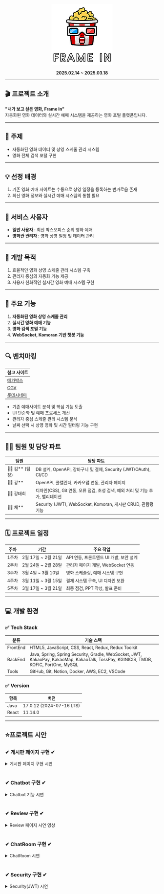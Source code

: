 <p align="center">
  <img src="https://raw.githubusercontent.com/R2DSQUAD/movieproject_avengers/refs/heads/dev/frontpj/public/image/logo.png" alt="Frame In Logo" />
</p>
<p align="center">
  <strong>2025.02.14 ~ 2025.03.18</strong>
</p>

---

## 🎬 프로젝트 소개
**"내가 보고 싶은 영화, Frame In"**  
자동화된 영화 데이터와 실시간 예매 시스템을 제공하는 영화 포털 플랫폼입니다.

---

## 📌 주제
- 자동화된 영화 데이터 및 상영 스케줄 관리 시스템  
- 영화 전체 검색 포털 구현

---

## 💡 선정 배경
1. 기존 영화 예매 사이트는 수동으로 상영 일정을 등록하는 번거로움 존재  
2. 최신 영화 정보와 실시간 예매 시스템의 통합 필요

---

## 👥 서비스 사용자
- **일반 사용자** : 최신 박스오피스 순위 영화 예매  
- **영화관 관리자** : 영화 상영 일정 및 데이터 관리

---

## 🎯 개발 목적
1. 효율적인 영화 상영 스케줄 관리 시스템 구축  
2. 관리자 중심의 자동화 기능 제공  
3. 사용자 친화적인 실시간 영화 예매 시스템 구현

---

## 🔧 주요 기능
1. **자동화된 영화 상영 스케줄 관리**  
2. **실시간 영화 예매 기능**  
3. **영화 검색 포털 기능**  
4. **WebSocket, Komoran 기반 챗봇 기능**

---

## 🔍 벤치마킹
| 참고 사이트 |
|-------------|
| [메가박스](https://www.megabox.co.kr/) |
| [CGV](https://www.cgv.co.kr/) |
| [롯데시네마](https://www.lottecinema.co.kr/) |

- 기존 예매사이트 분석 및 핵심 기능 도출  
- UI 단순화 및 예매 프로세스 개선  
- 관리자 중심 스케줄 관리 시스템 분석  
- 날짜 선택 시 상영 영화 및 시간 필터링 기능 구현

---

## 👨‍💻 팀원 및 담당 파트

| 팀원 | 담당 파트 |
|------|-------------|
| 👩‍💻 김** (팀장) | DB 설계, OpenAPI, 장바구니 및 결제, Security (JWT/OAuth), CI/CD |
| 👨‍💻 강** | OpenAPI, 풀캘린더, 카카오맵 연동, 관리자 페이지 |
| 👨‍💻 강태희 | 디자인(CSS), Git 연동, 오류 점검, 초성 검색, 예외 처리 및 기능 추가, 밸리데이션 |
| 👨‍💻 채** | Security (JWT), WebSocket, Komoran, 게시판 CRUD, 관람평 기능 |

---

## 🗓 프로젝트 일정

| 주차 | 기간 | 주요 작업 |
|------|----------------|---------------------------|
| 1주차 | 2월 17일 ~ 2월 21일 | API 연동, 프론트엔드 UI 개발, 보안 설계 |
| 2주차 | 2월 24일 ~ 2월 28일 | 관리자 페이지 개발, WebSocket 연동 |
| 3주차 | 3월 4일 ~ 3월 10일 | 영화 스케줄링, 예매 시스템 구현 |
| 4주차 | 3월 11일 ~ 3월 15일 | 결제 시스템 구축, UI 디자인 보완 |
| 5주차 | 3월 17일 ~ 3월 21일 | 최종 점검, PPT 작성, 발표 준비 |

---

## 💻 개발 환경

### ✅ Tech Stack

| 분류 | 기술 스택 |
|------|------------|
| FrontEnd | HTML5, JavaScript, CSS, React, Redux, Redux Toolkit |
| BackEnd | Java, Spring, Spring Security, Gradle, WebSocket, JWT, KakaoPay, KakaoMap, KakaoTalk, TossPay, KGINICIS, TMDB, KOFIC, PortOne, MySQL |
| Tools | GitHub, Git, Notion, Docker, AWS, EC2, VSCode |

### ✅ Version

| 항목 | 버전 |
|------|--------|
| Java | 17.0.12 (2024-07-16 LTS) |
| React | 11.14.0 |

---

## ⭐프로젝트 시안

### ✔ 게시판 페이지 구현 ✔
<details>
<summary>게시판 페이지 구현 시연 </summary>



https://github.com/user-attachments/assets/c551c904-4374-4239-af67-aeda5f1f5a16


◼ 로그인되어 있을 경우 본인 게시글 업로드,수정,삭제 가능 <br>
◼ 공지사항은 ADMIN만 작성 가능<br>
◼ 카테고리 클릭시 카테고리에 맞는 게시글 리스트 정렬(기본적으로 최신순)<br>
◼ 검색기능, 페이징 처리<br>
◼ 댓글 추가<br>
◼ 좋아요 기능(좋아요 누른 사용자 확인 가능)<br>
◼ 파일 처리<br>
◼ 댓글개수,조회수,파일여부 확인 가능
</details>

<br>

### ✔ Chatbot 구현 ✔
<details>
<summary>Chatbot 기능 시연 </summary>
  
https://github.com/user-attachments/assets/ae579b70-872b-4846-99b8-60ed7b7efe55


◼ Komoran을 사용한 챗봇 서비스<br>
◼ 영화 정보,영화관 위치 정보,도움말 제공<br>
  
◼ 사용자의 입력 문장에서 Komoran으로 명사를 추출, Data Base에서 추출한 명사가 포함된 정보를 제공<br>
◻ 예)추출한 명사에 영화가 있을 경우 MovieEntity에서 다음 명사가 포함된 데이터를 찾아 제공


</details>


<br>

### ✔ Review 구현 ✔
<details>
<summary>Review 페이지 시연 영상</summary>


https://github.com/user-attachments/assets/3cd37ab8-6e69-413e-ba6a-3b178669abe1

◼ 로그인 안되어 있을 시 리뷰 입력창 대신 로그인 하러 가기 링크<br>
◼ 평점 추가<br>
◼ 공감 버튼(공감 누른 사용자 확인 가능)<br>
◼ 중복 리뷰 작성 불가능<br>
◼ 본인 댓글,ADMIN만 리뷰 삭제 가능<br>
◼ 공감순,최신순 버튼(기본 최신순이며 공감개수가 같을시 더 최신 댓글이 위에서 부터 정렬)

</details>

<br>

### ✔ ChatRoom 구현 ✔
<details>
<summary>ChatRoom 시연 </summary>



https://github.com/user-attachments/assets/188e2580-7c05-41a4-94aa-42508064fe9c

◼ 로그인 되어있어야 접속 가능<br>
◼ WebSocket을 사용한 실시간 양방향 채팅 서비스<br>
◼ 로그아웃, 새로고침 해도 채팅 내역 남아있도록 Local Storage에 채팅내역 저장(ADMIN만 삭제 가능)<br>
◼ 본인 채팅 내역 확인 가능(Data Base에 저장)<br>
◼ 비속어 사용시 자동으로 필터링(Data Base에 필터링 없이 저장)

</details>

<br>

### ✔ Security 구현 ✔
<details>
<summary>Security(JWT) 시연 </summary>


https://github.com/user-attachments/assets/6c54345f-afbc-4cd7-8990-984334ae61fe

◼ 로그인시 LoginSuccessHandler에서 AccessToken,RefreshToken 발급 -> 쿠키에 저장 -> 백 서버에 데이터 요청시 쿠키에 저장된 AccessToken을 검증<br>
◼ AccessToken은 탈취당할 위험이 있어 유지기간이 짧음-> AccessToken이 만료된 경우 RefreshToken을 검증하여 AccessToken을 재발급<br>
◼ JwtAxios 사용

</details>

